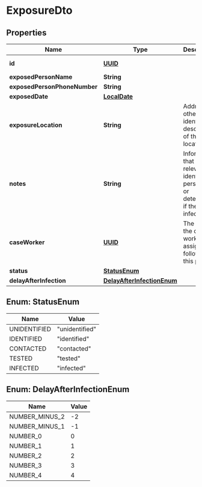 

# ExposureDto

## Properties

Name | Type | Description | Notes
------------ | ------------- | ------------- | -------------
**id** | [**UUID**](UUID.md) |  |  [optional] [readonly]
**exposedPersonName** | **String** |  |  [optional]
**exposedPersonPhoneNumber** | **String** |  |  [optional]
**exposedDate** | [**LocalDate**](LocalDate.md) |  |  [optional]
**exposureLocation** | **String** | Address or other identifying description of the location |  [optional]
**notes** | **String** | Information that may be relevant to identify the person fully or determine if they are infected |  [optional]
**caseWorker** | [**UUID**](UUID.md) | The id of the case worker assigned to follow up this person |  [optional]
**status** | [**StatusEnum**](#StatusEnum) |  | 
**delayAfterInfection** | [**DelayAfterInfectionEnum**](#DelayAfterInfectionEnum) |  |  [optional]



## Enum: StatusEnum

Name | Value
---- | -----
UNIDENTIFIED | &quot;unidentified&quot;
IDENTIFIED | &quot;identified&quot;
CONTACTED | &quot;contacted&quot;
TESTED | &quot;tested&quot;
INFECTED | &quot;infected&quot;



## Enum: DelayAfterInfectionEnum

Name | Value
---- | -----
NUMBER_MINUS_2 | -2
NUMBER_MINUS_1 | -1
NUMBER_0 | 0
NUMBER_1 | 1
NUMBER_2 | 2
NUMBER_3 | 3
NUMBER_4 | 4



